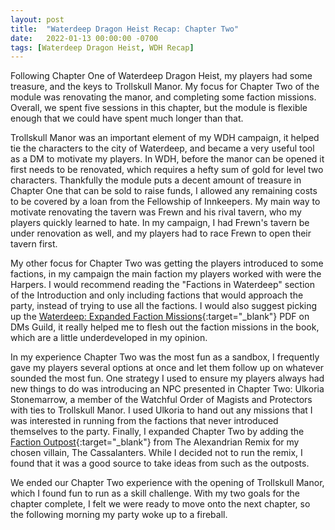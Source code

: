 ```yaml
---
layout: post
title:  "Waterdeep Dragon Heist Recap: Chapter Two"
date:   2022-01-13 00:00:00 -0700
tags: [Waterdeep Dragon Heist, WDH Recap]
---
```


Following Chapter One of Waterdeep Dragon Heist, my players had some treasure, and the keys to Trollskull Manor. My focus for Chapter Two of the module was renovating the manor, and completing some faction missions. Overall, we spent five sessions in this chapter, but the module is flexible enough that we could have spent much longer than that.

Trollskull Manor was an important element of my WDH campaign, it helped tie the characters to the city of Waterdeep, and became a very useful tool as a DM to motivate my players. In WDH, before the manor can be opened it first needs to be renovated, which requires a hefty sum of gold for level two characters. Thankfully the module puts a decent amount of treasure in Chapter One that can be sold to raise funds, I allowed any remaining costs to be covered by a loan from the Fellowship of Innkeepers. My main way to motivate renovating the tavern was Frewn and his rival tavern, who my players quickly learned to hate. In my campaign, I had Frewn's tavern be under renovation as well, and my players had to race Frewn to open their tavern first.

My other focus for Chapter Two was getting the players introduced to some factions, in my campaign the main faction my players worked with were the Harpers. I would recommend reading the "Factions in Waterdeep" section of the Introduction and only including factions that would approach the party, instead of trying to use all the factions. I would also suggest picking up the [Waterdeep: Expanded Faction Missions](https://www.dmsguild.com/product/258149/Waterdeep-Expanded-Faction-Missions){:target="_blank"} PDF on DMs Guild, it really helped me to flesh out the faction missions in the book, which are a little underdeveloped in my opinion.

In my experience Chapter Two was the most fun as a sandbox, I frequently gave my players several options at once and let them follow up on whatever sounded the most fun. One strategy I used to ensure my players always had new things to do was introducing an NPC presented in Chapter Two: Ulkoria Stonemarrow, a member of the Watchful Order of Magists and Protectors with ties to Trollskull Manor. I used Ulkoria to hand out any missions that I was interested in running from the factions that never introduced themselves to the party. Finally, I expanded Chapter Two by adding the [Faction Outpost](https://thealexandrian.net/wordpress/41302/roleplaying-games/dragon-heist-remix-part-3-faction-outposts){:target="_blank"} from The Alexandrian Remix for my chosen villain, The Cassalanters. While I decided not to run the remix, I found that it was a good source to take ideas from such as the outposts.

We ended our Chapter Two experience with the opening of Trollskull Manor, which I found fun to run as a skill challenge. With my two goals for the chapter complete, I felt we were ready to move onto the next chapter, so the following morning my party woke up to a fireball.